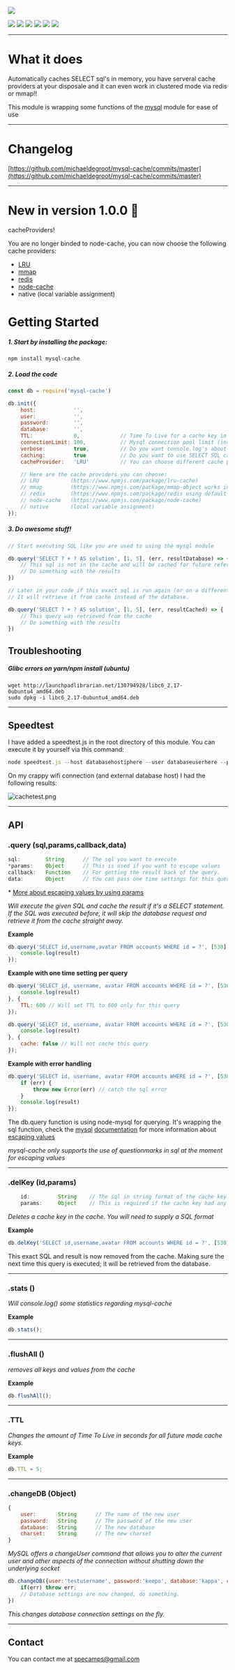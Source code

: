[![](https://nodei.co/npm/mysql-cache.png?downloads=true&downloadRank=true&stars=true)](https://www.npmjs.com/package/mysql-cache)

[![](https://david-dm.org/michaeldegroot/mysql-cache.svg)](https://david-dm.org/michaeldegroot/mysql-cache 'david-dm')
[![](https://travis-ci.org/michaeldegroot/mysql-cache.svg?branch=master)](https://travis-ci.org/michaeldegroot/mysql-cache)
[![](https://coveralls.io/repos/michaeldegroot/mysql-cache/badge.svg?branch=master&service=github)](https://coveralls.io/github/michaeldegroot/mysql-cache?branch=master)
![](https://img.shields.io/badge/Node-%3E%3D4.0-green.svg)
![](https://img.shields.io/npm/dt/mysql-cache.svg)
![](https://img.shields.io/npm/l/mysql-cache.svg)

___
# What it does
Automatically caches SELECT sql's in memory, you have serveral cache providers at your disposale and it can even work in clustered mode via redis or mmap!!

This module is wrapping some functions of the [mysql](https://www.npmjs.com/package/mysql) module for ease of use
___
# Changelog

[https://github.com/michaeldegroot/mysql-cache/commits/master](https://github.com/michaeldegroot/mysql-cache/commits/master)
___
#  New in version 1.0.0 :rocket:
cacheProviders!

You are no longer binded to node-cache, you can now choose the following cache providers:
 - [LRU](https://www.npmjs.com/package/lru-cache)
 - [mmap](https://www.npmjs.com/package/mmap-object)
 - [redis](https://www.npmjs.com/package/redis)
 - [node-cache](https://www.npmjs.com/package/node-cache)
 - native (local variable assignment)

#  Getting Started

##### 1. Start by installing the package:
    npm install mysql-cache

##### 2. Load the code
```javascript
const db = require('mysql-cache')

db.init({
    host:            '',
    user:            '',
    password:        '',
    database:        '',
    TTL:             0,             // Time To Live for a cache key in seconds (0 = infinite)
    connectionLimit: 100,           // Mysql connection pool limit (increase value if you are having problems)
    verbose:         true,          // Do you want console.log's about what the program is doing?
    caching:         true           // Do you want to use SELECT SQL caching?
    cacheProvider:   'LRU'          // You can choose different cache providers of your liking SEE BELOW:

    // Here are the cache providers you can choose:
    // LRU          (https://www.npmjs.com/package/lru-cache)
    // mmap         (https://www.npmjs.com/package/mmap-object works in clustered mode but is using IO!)
    // redis        (https://www.npmjs.com/package/redis using default 127.0.0.1 database 1)
    // node-cache   (https://www.npmjs.com/package/node-cache)
    // native       (local variable assignment)
});
```
##### 3. Do awesome stuff!
```javascript
// Start executing SQL like you are used to using the mysql module

db.query('SELECT ? + ? AS solution', [1, 5], (err, resultDatabase) => {
    // This sql is not in the cache and will be cached for future references
    // Do something with the results
})

// Later in your code if this exact sql is run again (or on a different thread thanks to a clustered mode application),
// It will retrieve it from cache instead of the database.

db.query('SELECT ? + ? AS solution', [1, 5], (err, resultCached) => {
    // This query was retrieved from the cache
    // Do something with the results
})
```
## Troubleshooting

##### Glibc errors on yarn/npm install (ubuntu)
```
wget http://launchpadlibrarian.net/130794928/libc6_2.17-0ubuntu4_amd64.deb
sudo dpkg -i libc6_2.17-0ubuntu4_amd64.deb
```
___
## Speedtest

I have added a speedtest.js in the root directory of this module. You can execute it by yourself via this command:
```javascript
node speedtest.js --host databasehostiphere --user databaseuserhere --pass databasepasswordhere --database databasenamehere
```

On my crappy wifi connection (and external database host) I had the following results:

![cachetest.png](https://bitbucket.org/repo/jjGr8o/images/418494615-cachetest.png)
___
## API

###  .query (sql,params,callback,data)
```js
sql:        String      // The sql you want to execute
*params:    Object      // This is used if you want to escape values
callback:   Function    // For getting the result back of the query.
data:       Object      // You can pass one time settings for this query, check the examples below!
````

\* [More about escaping values by using params](https://github.com/felixge/node-mysql/blob/master/Readme.md#escaping-query-values)

_Will execute the given SQL and cache the result if it's a SELECT statement.
If the SQL was executed before, it will skip the database request and retrieve it from the cache straight away._

__Example__

```javascript
db.query('SELECT id,username,avatar FROM accounts WHERE id = ?', [530], (err, result) => {
    console.log(result)
});
```

__Example with one time setting per query__

```javascript
db.query('SELECT id, username, avatar FROM accounts WHERE id = ?', [530], (err, result) => {
    console.log(result)
}, {
    TTL: 600 // Will set TTL to 600 only for this query
});

db.query('SELECT id, username, avatar FROM accounts WHERE id = ?', [530], (err, result) => {
    console.log(result)
}, {
    cache: false // Will not cache this query
});
```

__Example with error handling__

```javascript
db.query('SELECT id, username, avatar FROM accounts WHERE id = ?', [530], (err, result) => {
    if (err) {
        throw new Error(err) // catch the sql error
    }
    console.log(result)
});
```

The db.query function is using node-mysql for querying.
It's wrapping the sql function, check the [mysql](https://www.npmjs.com/package/mysql) [documentation](https://github.com/felixge/node-mysql/blob/master/Readme.md)   for more information about [escaping values](https://github.com/felixge/node-mysql/blob/master/Readme.md#escaping-query-values)

*mysql-cache only supports the use of questionmarks in sql at the moment for escaping values*

___
### .delKey (id,params)
```js
    id:         String    // The sql in string format of the cache key you are trying to delete
    params:     Object    // This is required if the cache key had any questionmarks (params) in the sql
````
_Deletes a cache key in the cache. You will need to supply a SQL format_

__Example__

```javascript
db.delKey('SELECT id,username,avatar FROM accounts WHERE id = ?', [530]);
```

This exact SQL and result is now removed from the cache. Making sure the next time this query is executed; it will be retrieved from the database.
___
###  .stats ()
_Will console.log() some statistics regarding mysql-cache_

__Example__

```javascript
db.stats();
```
___
###  .flushAll ()
_removes all keys and values from the cache_

__Example__

```javascript
db.flushAll();
```
___
###  .TTL
_Changes the amount of Time To Live in seconds for all future made cache keys._

__Example__

```javascript
db.TTL = 5;
```
___
### .changeDB (Object)
```js
{
    user:       String      // The name of the new user
    password:   String      // The password of the new user
    database:   String      // The new database
    charset:    String      // The new charset
}
```
_MySQL offers a changeUser command that allows you to alter the current user and other aspects of the connection without shutting down the underlying socket_

```javascript
db.changeDB({user:'testusername', password:'keepo', database:'kappa', charset:'utf8'}, function(err){
    if(err) throw err;
    // Database settings are now changed, do something.
})
```

_This changes database connection settings on the fly._

 ___
## Contact
You can contact me at specamps@gmail.com
